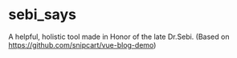 # sebi_says
A helpful, holistic tool made in Honor of the late Dr.Sebi. (Based on https://github.com/snipcart/vue-blog-demo)
